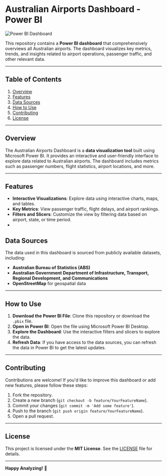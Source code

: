 # Australian Airports Dashboard - Power BI

![Power BI Dashboard](https://img.shields.io/badge/Power%20BI-Dashboard-yellow) 


This repository contains a **Power BI dashboard** that comprehensively overviews all Australian airports. The dashboard visualizes key metrics, trends, and insights related to airport operations, passenger traffic, and other relevant data.

---

## Table of Contents
1. [Overview](#overview)
2. [Features](#features)
3. [Data Sources](#data-sources)
4. [How to Use](#how-to-use)
5. [Contributing](#contributing)
6. [License](#license)

---

## Overview
The Australian Airports Dashboard is a **data visualization tool** built using Microsoft Power BI. It provides an interactive and user-friendly interface to explore data related to Australian airports. The dashboard includes metrics such as passenger numbers, flight statistics, airport locations, and more.

---

## Features
- **Interactive Visualizations**: Explore data using interactive charts, maps, and tables.
- **Key Metrics**: View passenger traffic, flight delays, and airport rankings.
- **Filters and Slicers**: Customize the view by filtering data based on airport, state, or time period.
- 
## Data Sources
The data used in this dashboard is sourced from publicly available datasets, including:
- **Australian Bureau of Statistics (ABS)**
- **Australian Government Department of Infrastructure, Transport, Regional Development, and Communications**
- **OpenStreetMap** for geospatial data

---

## How to Use
1. **Download the Power BI File**: Clone this repository or download the `.pbix` file.
2. **Open in Power BI**: Open the file using Microsoft Power BI Desktop.
3. **Explore the Dashboard**: Use the interactive filters and slicers to explore the data.
4. **Refresh Data**: If you have access to the data sources, you can refresh the data in Power BI to get the latest updates.

---

## Contributing
Contributions are welcome! If you'd like to improve this dashboard or add new features, please follow these steps:
1. Fork the repository.
2. Create a new branch (`git checkout -b feature/YourFeatureName`).
3. Commit your changes (`git commit -m 'Add some feature'`).
4. Push to the branch (`git push origin feature/YourFeatureName`).
5. Open a pull request.

---

## License
This project is licensed under the **MIT License**. See the [LICENSE](LICENSE) file for details.

---
**Happy Analyzing!** 🚀
